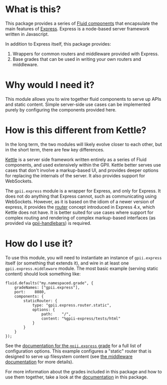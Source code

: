 # What is this?

This package provides a series of [Fluid components](https://github.com/fluid-project/infusion-docs/blob/master/src/documents/UnderstandingInfusionComponents.md)
that encapsulate the main features of [Express](http://expressjs.com/).  Express is a node-based server framework
written in Javascript.

In addition to Express itself, this package provides:

1. Wrappers for common routers and middleware provided with Express.
2. Base grades that can be used in writing your own routers and middleware.

# Why would I need it?

This module allows you to wire together fluid components to serve up APIs and static content.  Simple server-side use
cases can be implemented purely by configuring the components provided here.

# How is this different from Kettle?

In the long term, the two modules will likely evolve closer to each other, but in the short term, there are few key
differences.

[Kettle](https://github.com/GPII/kettle) is a server side framework written entirely as a series of Fluid components,
and used extensively within the GPII.  Kettle better serves use cases that don't involve a markup-based UI, and provides deeper options for
replacing the internals of the server.  It also provides support for WebSockets.

The `gpii.express` module is a wrapper for Express, and only for Express.  It does not do anything that Express cannot,
such as communicating using WebSockets.  However, as it is based on the idiom of a newer version of express, it provides the
[router](router.md) concept introduced in Express 4.x, which Kettle does not have.  It is better suited for use cases
where support for complex routing and rendering of complex markup-based interfaces (as provided via [gpii-handlebars](https://github.com/GPII/gpii-handlebars)) is required.

# How do I use it?

To use this module, you will need to instantiate an instance of `gpii.express` itself (or something that extends it),
and wire in at least one `gpii.express.middleware` module.  The most basic example (serving static content) should look
something like:

```
fluid.defaults("my.namespaced.grade", {
    gradeNames: ["gpii.express"],
    port:    8080,
    components: {
        staticRouter: {
            type: "gpii.express.router.static",
            options: {
                path:    "/",
                content: "%gpii-express/tests/html"
            }
        }
    }
});
```

See the [documentation for the `gpii.express` grade](./docs/express.md) for a full list of configuration
options.  This example configures a "static" router that is designed to serve up filesystem content (see
[the middleware documentation](#middleware.md) for more details).

For more information about the grades included in this package and how to use them together, take a look at
the [documentation](./docs/express.md) in this package.